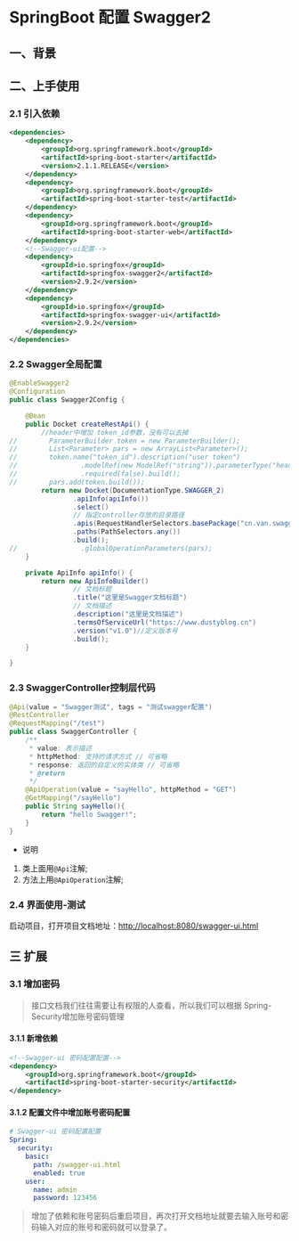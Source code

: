 # SpringBoot 配置 Swagger2

## 一、背景


## 二、上手使用

### 2.1 引入依赖

```xml
<dependencies>
    <dependency>
        <groupId>org.springframework.boot</groupId>
        <artifactId>spring-boot-starter</artifactId>
        <version>2.1.1.RELEASE</version>
    </dependency>
    <dependency>
        <groupId>org.springframework.boot</groupId>
        <artifactId>spring-boot-starter-test</artifactId>
    </dependency>
    <dependency>
        <groupId>org.springframework.boot</groupId>
        <artifactId>spring-boot-starter-web</artifactId>
    </dependency>
    <!--Swagger-ui配置-->
    <dependency>
        <groupId>io.springfox</groupId>
        <artifactId>springfox-swagger2</artifactId>
        <version>2.9.2</version>
    </dependency>
    <dependency>
        <groupId>io.springfox</groupId>
        <artifactId>springfox-swagger-ui</artifactId>
        <version>2.9.2</version>
    </dependency>
</dependencies>
```

### 2.2 Swagger全局配置

```java
@EnableSwagger2
@Configuration
public class Swagger2Config {

    @Bean
    public Docket createRestApi() {
        //header中增加 token_id参数，没有可以去掉
//        ParameterBuilder token = new ParameterBuilder();
//        List<Parameter> pars = new ArrayList<Parameter>();
//        token.name("token_id").description("user token")
//                .modelRef(new ModelRef("string")).parameterType("header")
//                .required(false).build();
//        pars.add(token.build());
        return new Docket(DocumentationType.SWAGGER_2)
                .apiInfo(apiInfo())
                .select()
                // 指定controller存放的目录路径
                .apis(RequestHandlerSelectors.basePackage("cn.van.swagger.controller"))
                .paths(PathSelectors.any())
                .build();
//                .globalOperationParameters(pars);
    }

    private ApiInfo apiInfo() {
        return new ApiInfoBuilder()
                // 文档标题
                .title("这里是Swagger文档标题")
                // 文档描述
                .description("这里是文档描述")
                .termsOfServiceUrl("https://www.dustyblog.cn")
                .version("v1.0")//定义版本号
                .build();
    }

}
```

### 2.3 SwaggerController控制层代码

```java
@Api(value = "Swagger测试", tags = "测试swagger配置")
@RestController
@RequestMapping("/test")
public class SwaggerController {
    /**
     * value: 表示描述
     * httpMethod: 支持的请求方式 // 可省略
     * response: 返回的自定义的实体类 // 可省略
     * @return
     */
    @ApiOperation(value = "sayHello", httpMethod = "GET")
    @GetMapping("/sayHello")
    public String sayHello(){
        return "hello Swagger!";
    }
}
```

- 说明
1. 类上面用`@Api`注解;
2. 方法上用`@ApiOperation`注解;

### 2.4 界面使用-测试

启动项目，打开项目文档地址：[http://localhost:8080/swagger-ui.html](http://localhost:8080/swagger-ui.html)


## 三 扩展

### 3.1 增加密码

> 接口文档我们往往需要让有权限的人查看，所以我们可以根据 Spring-Security增加账号密码管理

#### 3.1.1 新增依赖

```xml
<!--Swagger-ui 密码配置配置-->
<dependency>
    <groupId>org.springframework.boot</groupId>
    <artifactId>spring-boot-starter-security</artifactId>
</dependency>
```

#### 3.1.2 配置文件中增加账号密码配置

```yml
# Swagger-ui 密码配置配置
Spring:
  security:
    basic:
      path: /swagger-ui.html
      enabled: true
    user:
      name: admin
      password: 123456
```

> 增加了依赖和账号密码后重启项目，再次打开文档地址就要去输入账号和密码输入对应的账号和密码就可以登录了。